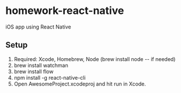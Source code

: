 # homework-react-native
iOS app using React Native

## Setup
1. Required: Xcode, Homebrew, Node (brew install node -- if needed)
1. brew install watchman
1. brew install flow
1. npm install -g react-native-cli
1. Open AwesomeProject.xcodeproj and hit run in Xcode.
